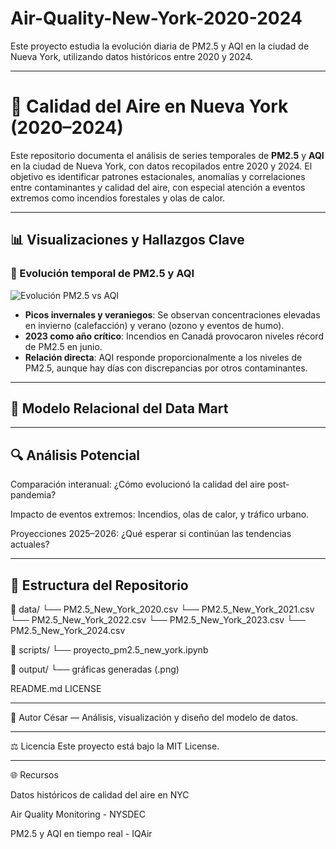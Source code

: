 # Air-Quality-New-York-2020-2024
Este proyecto estudia la evolución diaria de PM2.5 y AQI en la ciudad de Nueva York, utilizando datos históricos entre 2020 y 2024. 

---

# 🗽 Calidad del Aire en Nueva York (2020–2024)

Este repositorio documenta el análisis de series temporales de **PM2.5** y **AQI** en la ciudad de Nueva York, con datos recopilados entre 2020 y 2024. El objetivo es identificar patrones estacionales, anomalías y correlaciones entre contaminantes y calidad del aire, con especial atención a eventos extremos como incendios forestales y olas de calor.

---

## 📊 Visualizaciones y Hallazgos Clave

### 🌆 Evolución temporal de PM2.5 y AQI

![Evolución PM2.5 vs AQI](ruta/a/grafico1.png)

- **Picos invernales y veraniegos**: Se observan concentraciones elevadas en invierno (calefacción) y verano (ozono y eventos de humo).
- **2023 como año crítico**: Incendios en Canadá provocaron niveles récord de PM2.5 en junio.
- **Relación directa**: AQI responde proporcionalmente a los niveles de PM2.5, aunque hay días con discrepancias por otros contaminantes.

---

## 🧮 Modelo Relacional del Data Mart


---

## **🔍 Análisis Potencial**
Comparación interanual: ¿Cómo evolucionó la calidad del aire post-pandemia?

Impacto de eventos extremos: Incendios, olas de calor, y tráfico urbano.

Proyecciones 2025–2026: ¿Qué esperar si continúan las tendencias actuales?

---

## 📁 Estructura del Repositorio

📁 data/
    └── PM2.5_New_York_2020.csv
    └── PM2.5_New_York_2021.csv
    └── PM2.5_New_York_2022.csv
    └── PM2.5_New_York_2023.csv
    └── PM2.5_New_York_2024.csv

📁 scripts/
    └── proyecto_pm2.5_new_york.ipynb

📁 output/
    └── gráficas generadas (.png)

README.md
LICENSE

---

👤 Autor
César — Análisis, visualización y diseño del modelo de datos.

---

⚖️ Licencia
Este proyecto está bajo la MIT License.

---

🌐 Recursos

Datos históricos de calidad del aire en NYC

Air Quality Monitoring - NYSDEC

PM2.5 y AQI en tiempo real - IQAir
